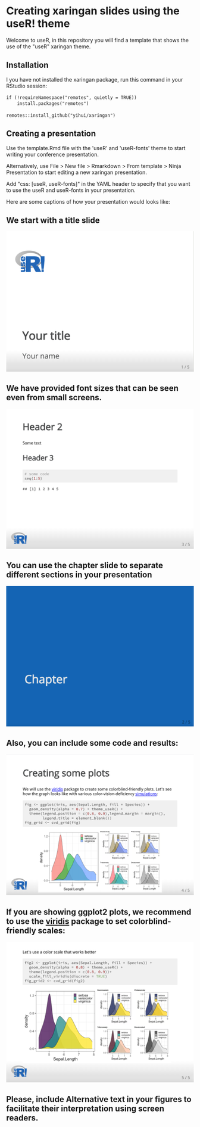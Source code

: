 #  Creating xaringan slides using the useR! theme


Welcome to useR, in this repository you will find a template that shows the use of the "useR" xaringan theme. 

## Installation 

I you have not installed the xaringan package, run this command in your RStudio session:

```
if (!requireNamespace("remotes", quietly = TRUE))
    install.packages("remotes")

remotes::install_github("yihui/xaringan")
```

## Creating a presentation

Use the template.Rmd file with the 'useR' and 'useR-fonts' theme to start writing your conference presentation. 

Alternatively, use File > New file > Rmarkdown > From template > Ninja Presentation 
to start editing a new xaringan presentation. 


Add "css: [useR, useR-fonts]" in the YAML header to specify that you want to use the useR and useR-fonts in your presentation.


Here are some captions of how your presentation would looks like:

## We start with a title slide

![An example of a title slide including the useR conference logo in the top left corner and the presentation's title and presenter's name in the bottom left corner](title.png)

## We have provided font sizes that can be seen even from small screens.

![An example slide showing the appropiate font size of the headers included in the xaringan theme configuration, as well as the font size of some R code](header.png)

## You can use the chapter slide to separate different sections in your presentation

![A slide of class "chapter" with blue background and the word "Chapter" in light grey color at the left center of the slide](chapter.png)

## Also, you can include some code and results:

![In the left column: An example histogram created with the default ggplot2 color scale, showing three curves in pink, green and blue. In the right column: four panels showing how the histogram curves look with four different color-vision-deficiencies](plots.png)

## If you are showing ggplot2 plots, we recommend to use the [viridis](https://cran.r-project.org/web/packages/viridis/vignettes/intro-to-viridis.html) package to set colorblind-friendly scales: 

![In the left column: The histogram created with ggplot2 now includes a colorblind-friendly scale, showing three curves in purple, green and yellow. In the right column: four panels showing how the histogram curves look with four different color-vision-deficiencies](plots_viridis.png)

## Please, include Alternative text in your figures to facilitate their interpretation using screen readers.   



